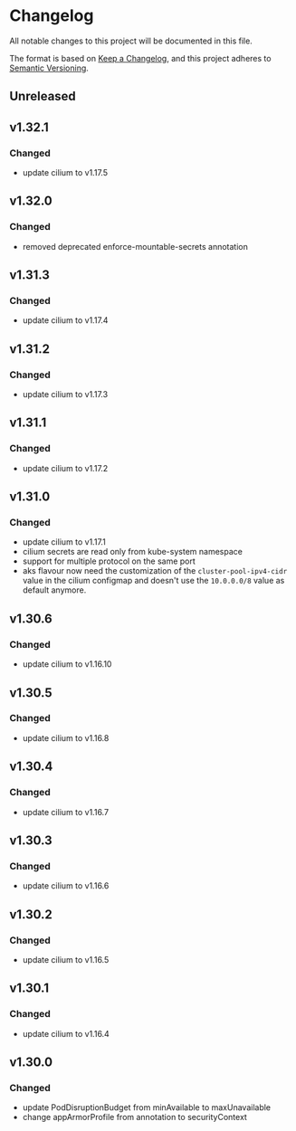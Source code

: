 # Changelog

All notable changes to this project will be documented in this file.

The format is based on [Keep a Changelog](https://keepachangelog.com/en/1.0.0/),
and this project adheres to [Semantic Versioning](https://semver.org/spec/v2.0.0.html).

## Unreleased

## v1.32.1

### Changed

- update cilium to v1.17.5

## v1.32.0

### Changed

- removed deprecated enforce-mountable-secrets annotation

## v1.31.3

### Changed

- update cilium to v1.17.4

## v1.31.2

### Changed

- update cilium to v1.17.3

## v1.31.1

### Changed

- update cilium to v1.17.2

## v1.31.0

### Changed

- update cilium to v1.17.1
- cilium secrets are read only from kube-system namespace
- support for multiple protocol on the same port
- aks flavour now need the customization of the `cluster-pool-ipv4-cidr` value in the cilium configmap and doesn't use
	the `10.0.0.0/8` value as default anymore.

## v1.30.6

### Changed

- update cilium to v1.16.10

## v1.30.5

### Changed

- update cilium to v1.16.8

## v1.30.4

### Changed

- update cilium to v1.16.7

## v1.30.3

### Changed

- update cilium to v1.16.6

## v1.30.2

### Changed

- update cilium to v1.16.5

## v1.30.1

### Changed

- update cilium to v1.16.4

## v1.30.0

### Changed

- update PodDisruptionBudget from minAvailable to maxUnavailable
- change appArmorProfile from annotation to securityContext
